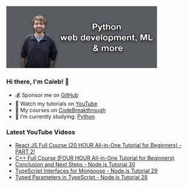 <img src="github-cover-photo-my-face.jpg" width="400px" />

### Hi there, I'm Caleb! 🍛

- 💰 Sponsor me on [GitHub](https://github.com/sponsors/CalebCurry)
- 🎥 Watch my tutorials on [YouTube](https://www.youtube.com/calebthevideomaker2)
- 📗 My courses on [CodeBreakthrough](https://www.codebreakthrough.com)
- 🤔 I’m currently studying: [Python](https://www.youtube.com/watch?v=s3IvdkCq2_c&t=4254s)

### Latest YouTube Videos
<!-- YOUTUBE:START -->
- [React JS Full Course &lpar;20 HOUR All-in-One Tutorial for Beginners&rpar; - PART 2!](https://www.youtube.com/watch?v=OhUKr1Acm40)
- [C++ Full Course &lpar;FOUR HOUR All-in-One Tutorial for Beginners&rpar;](https://www.youtube.com/watch?v=9Myk2vcK8s8)
- [Conclusion and Next Steps - Node.js Tutorial 30](https://www.youtube.com/watch?v=sW1zu55vrSQ)
- [TypeScript Interfaces for Mongoose - Node.js Tutorial 29](https://www.youtube.com/watch?v=e9S0QiM4qdw)
- [Typed Parameters in TypeScript - Node.js Tutorial 28](https://www.youtube.com/watch?v=mTuBOoq8sBE)
<!-- YOUTUBE:END -->
